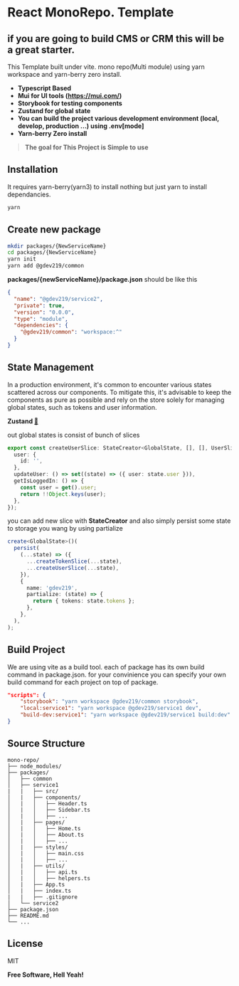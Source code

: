 # React MonoRepo. Template

## if you are going to build CMS or CRM this will be a great starter.

This Template built under vite. mono repo(Multi module) using yarn workspace and yarn-berry zero install.

- **Typescript Based**
- **Mui for UI tools (https://mui.com/)**
- **Storybook for testing components**
- **Zustand for global state**
- **You can build the project various development environment (local, develop, production ...) using .env\[mode]**
- **Yarn-berry Zero install**
  <br/>

> **The goal for This Project is Simple to use**

## Installation

It requires yarn-berry(yarn3) to install nothing but just yarn to install dependancies.

```sh
yarn
```

## Create new package

```sh
mkdir packages/{NewServiceName}
cd packages/{NewServiceName}
yarn init
yarn add @gdev219/common
```

**packages/{newServiceName}/package.json** should be like this

```json
{
  "name": "@gdev219/service2",
  "private": true,
  "version": "0.0.0",
  "type": "module",
  "dependencies": {
    "@gdev219/common": "workspace:^"
  }
}
```

## State Management

In a production environment, it's common to encounter various states scattered across our components. To mitigate this, it's advisable to keep the components as pure as possible and rely on the store solely for managing global states, such as tokens and user information.

**Zustand [🔗](https://github.com/pmndrs/zustand)**

out global states is consist of bunch of slices

```typescript
export const createUserSlice: StateCreator<GlobalState, [], [], UserSlice> = (set, get) => ({
  user: {
    id: '',
  },
  updateUser: () => set((state) => ({ user: state.user })),
  getIsLoggedIn: () => {
    const user = get().user;
    return !!Object.keys(user);
  },
});
```

you can add new slice with **StateCreator**
and also simply persist some state to storage you wang by using partialize

```typescript
create<GlobalState>()(
  persist(
    (...state) => ({
      ...createTokenSlice(...state),
      ...createUserSlice(...state),
    }),
    {
      name: 'gdev219',
      partialize: (state) => {
        return { tokens: state.tokens };
      },
    },
  ),
);
```

## Build Project

We are using vite as a build tool. each of package has its own build command in package.json. for your convinience you can specify your own build command for each project on top of package.

```json
"scripts": {
    "storybook": "yarn workspace @gdev219/common storybook",
    "local:service1": "yarn workspace @gdev219/service1 dev",
    "build-dev:service1": "yarn workspace @gdev219/service1 build:dev"
}
```

## Source Structure

```
mono-repo/
├── node_modules/
├── packages/
│   ├── common
│   ├── service1
|   |   ├── src/
│   |   ├── components/
│   |   │   ├── Header.ts
│   |   │   ├── Sidebar.ts
│   |   │   ├── ...
│   |   ├── pages/
│   |   │   ├── Home.ts
│   |   │   ├── About.ts
│   |   │   ├── ...
│   |   ├── styles/
│   |   │   ├── main.css
│   |   │   ├── ...
│   |   ├── utils/
│   |   │   ├── api.ts
│   |   │   ├── helpers.ts
│   |   ├── App.ts
│   |   ├── index.ts
|   |   ├── .gitignore
│   └── service2
├── package.json
├── README.md
└── ...
```

## License

MIT

**Free Software, Hell Yeah!**
